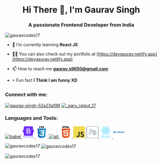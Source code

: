 <h1 align="center">Hi There 👋, I'm Gaurav Singh</h1>
<h3 align="center">A passionate Frontend Developer from India</h3>

<p align="left"> <img src="https://komarev.com/ghpvc/?username=gauravcodes17&label=Profile%20views&color=0e75b6&style=flat" alt="gauravcodes17" /> </p>

- 🌱 I’m currently learning **React JS**

- 👨‍💻 You can also check out my portfolio at [https://devgaurav.netlify.app](https://devgaurav.netlify.app)

- 📫 How to reach me **gaurav.s9650@gmail.com**

- ⚡ Fun fact **I Think I am funny XD**

<h3 align="left">Connect with me:</h3>
<p align="left">
<a href="https://linkedin.com/in/gaurav-singh-52a23a199" target="blank"><img align="center" src="https://cdn.jsdelivr.net/npm/simple-icons@3.0.1/icons/linkedin.svg" alt="gaurav-singh-52a23a199" height="30" width="40" /></a>
<a href="https://instagram.com/_garv_rajput_17" target="blank"><img align="center" src="https://cdn.jsdelivr.net/npm/simple-icons@3.0.1/icons/instagram.svg" alt="_garv_rajput_17" height="30" width="40" /></a>
</p>

<h3 align="left">Languages and Tools:</h3>
<p align="left"> <a href="https://babeljs.io/" target="_blank"> <img src="https://www.vectorlogo.zone/logos/babeljs/babeljs-icon.svg" alt="babel" width="40" height="40"/> </a> <a href="https://getbootstrap.com" target="_blank"> <img src="https://raw.githubusercontent.com/devicons/devicon/master/icons/bootstrap/bootstrap-plain-wordmark.svg" alt="bootstrap" width="40" height="40"/> </a> <a href="https://www.w3schools.com/css/" target="_blank"> <img src="https://raw.githubusercontent.com/devicons/devicon/master/icons/css3/css3-original-wordmark.svg" alt="css3" width="40" height="40"/> </a> <a href="https://git-scm.com/" target="_blank"> <img src="https://www.vectorlogo.zone/logos/git-scm/git-scm-icon.svg" alt="git" width="40" height="40"/> </a> <a href="https://www.w3.org/html/" target="_blank"> <img src="https://raw.githubusercontent.com/devicons/devicon/master/icons/html5/html5-original-wordmark.svg" alt="html5" width="40" height="40"/> </a> <a href="https://developer.mozilla.org/en-US/docs/Web/JavaScript" target="_blank"> <img src="https://raw.githubusercontent.com/devicons/devicon/master/icons/javascript/javascript-original.svg" alt="javascript" width="40" height="40"/> </a> <a href="https://www.photoshop.com/en" target="_blank"> <img src="https://raw.githubusercontent.com/devicons/devicon/master/icons/photoshop/photoshop-line.svg" alt="photoshop" width="40" height="40"/> </a> <a href="https://reactjs.org/" target="_blank"> <img src="https://raw.githubusercontent.com/devicons/devicon/master/icons/react/react-original-wordmark.svg" alt="react" width="40" height="40"/> </a> <a href="https://webpack.js.org" target="_blank"> <img src="https://raw.githubusercontent.com/devicons/devicon/d00d0969292a6569d45b06d3f350f463a0107b0d/icons/webpack/webpack-original-wordmark.svg" alt="webpack" width="40" height="40"/> </a> </p>

<p><img align="left" src="https://github-readme-stats.vercel.app/api/top-langs?username=gauravcodes17&show_icons=true&locale=en&layout=compact" alt="gauravcodes17" /></p>

<p>&nbsp;<img align="center" src="https://github-readme-stats.vercel.app/api?username=gauravcodes17&show_icons=true&locale=en" alt="gauravcodes17" /></p>

<p><img align="center" src="https://github-readme-streak-stats.herokuapp.com/?user=gauravcodes17&" alt="gauravcodes17" /></p>
